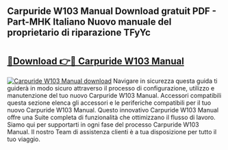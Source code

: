 ## Carpuride W103 Manual Download gratuit PDF - Part-MHK Italiano Nuovo manuale del proprietario di riparazione TFyYc

# <h2><a href="http://dffbhf5.blite.top/?on=Carpuride+W103+Manual">🔗Download 👉🔴 Carpuride W103 Manual</a></h2>

[![Carpuride W103 Manual download](https://i.imgur.com/lujVjoI.png)](http://dffbhf5.blite.top/?on=Carpuride+W103+Manual)
Navigare in sicurezza questa guida ti guiderà in modo sicuro attraverso il processo di configurazione, utilizzo e manutenzione del tuo nuovo Carpuride W103 Manual. Accessori compatibili questa sezione elenca gli accessori e le periferiche compatibili per il tuo nuovo Carpuride W103 Manual. Questo innovativo Carpuride W103 Manual offre una Suite completa di funzionalità che ottimizzano il flusso di lavoro. Siamo qui per supportarti in ogni fase del processo Carpuride W103 Manual. Il nostro Team di assistenza clienti è a tua disposizione per tutto il tuo viaggio.
